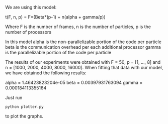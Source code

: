 We are using this model:

t(F, n, p) = F*(Beta*(p-1) + n(alpha + gamma/p))

Where 	F is the number of frames,
		n is the number of particles,
		p is the number of processors

In this model	alpha is the non-parallelizable portion of the code per particle
				beta is the communication overhead per each additional processor
				gamma is the parallelizable portion of the code per particle

The results of our experiments were obtained with F = 50, p = [1, ..., 8] and n = [1000, 2000, 4000, 8000, 16000]. When fitting that data with our model, we have obtained the following results:

alpha = 1.46423823204e-05
beta = 0.00397931763094
gamma = 0.000184113355164

Just run

	python plotter.py

to plot the graphs.
